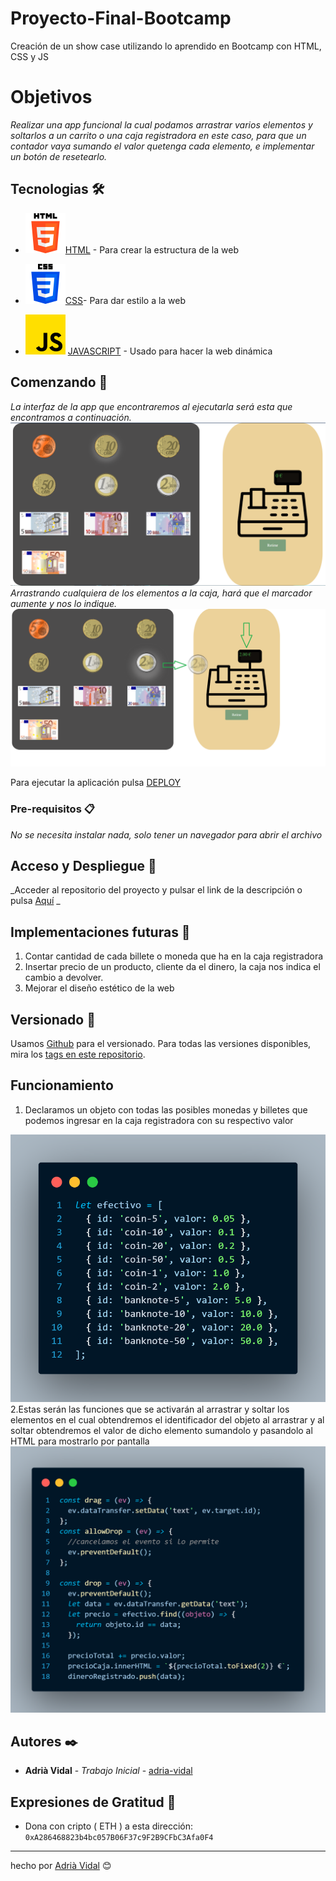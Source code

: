 # Proyecto-Final-Bootcamp

Creación de un show case utilizando lo aprendido en Bootcamp con HTML, CSS y JS

# Objetivos

_Realizar una app funcional la cual podamos arrastrar varios elementos y soltarlos a un carrito o una caja registradora en este caso, para que un contador vaya sumando el valor quetenga cada elemento, e implementar un botón de resetearlo._

## Tecnologias 🛠️

- ![cap](img/html-5.png)[HTML](https://devdocs.io/html/) - Para crear la estructura de la web

- ![css](img/css-3%20.png)[CSS](https://devdocs.io/css/)- Para dar estilo a la web    
- ![css](img/js.png) [JAVASCRIPT](https://devdocs.io/javascript/) - Usado para hacer la web dinámica
## Comenzando 🚀

_La interfaz de la app que encontraremos al ejecutarla será esta que encontramos a continuación._
![cap](img/interfaz.PNG)
_Arrastrando cualquiera de los elementos a la caja, hará que el marcador aumente y nos lo indique._
![cap](img/arrastrar.png)

Para ejecutar la aplicación pulsa [DEPLOY](https://adria-vidal.github.io/Proyecto-Final-Bootcamp/)

### Pre-requisitos 📋

_No se necesita instalar nada, solo tener un navegador para abrir el archivo_

## Acceso y Despliegue  📁

_Acceder al repositorio del proyecto y pulsar el link de la descripción o pulsa [Aquí](https://adria-vidal.github.io/Proyecto-Final-Bootcamp/)  _


## Implementaciones futuras 📌

1. Contar cantidad de cada billete o moneda que ha en la caja registradora
2. Insertar precio de un producto, cliente da el dinero, la caja nos indica el cambio a devolver.
3. Mejorar el diseño estético de la web

## Versionado 📌

Usamos [Github](https://github.com/) para el versionado. Para todas las versiones disponibles, mira los [tags en este repositorio](https://github.com/adria-vidal/Proyecto-Final-Bootcamp).

## Funcionamiento

1. Declaramos un objeto con todas las posibles monedas y billetes que podemos ingresar en la caja registradora con su respectivo valor

![cap](img/code-object.png)
 2.Estas serán las funciones que se activarán al arrastrar y soltar los elementos en el cual obtendremos el identificador del objeto al arrastrar y al soltar obtendremos el valor de dicho elemento sumandolo y pasandolo al HTML para mostrarlo por pantalla
 ![cap](img/funciones.png)

## Autores ✒️

- **Adrià Vidal** - _Trabajo Inicial_ - [adria-vidal](https://github.com/adria-vidal)

## Expresiones de Gratitud 🎁

- Dona con cripto ( ETH ) a esta dirección: `0xA286468823b4bc057B06F37c9F2B9CFbC3Afa0F4`

---

hecho por [Adrià Vidal](<(https://github.com/adria-vidal)>) 😊
